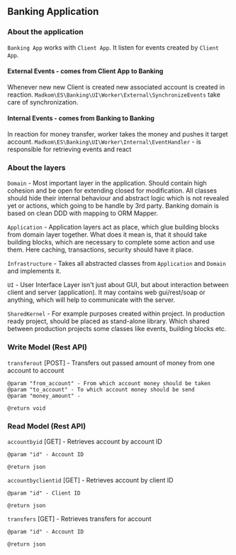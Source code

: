 ## Banking Application 

### About the application

`Banking App` works with `Client App`. 
It listen for events created by `Client App`. 

#### External Events - comes from Client App to Banking

Whenever new new Client is created new associated account is created in reaction.
`Madkom\ES\Banking\UI\Worker\External\SynchronizeEvents` take care of synchronization. 

#### Internal Events - comes from Banking to Banking

In reaction for money transfer, worker takes the money and pushes it target account.
`Madkom\ES\Banking\UI\Worker\Internal\EventHandler` - is responsible for retrieving events and react


### About the layers

`Domain` - Most important layer in the application. Should contain high cohesion and be open for extending closed for modification.
All classes should hide their internal behaviour and abstract logic which is not revealed yet or actions, which going to be handle by 3rd party.
 Banking domain is based on clean DDD with mapping to ORM Mapper. 
 
`Application` - Application layers act as place, which glue building blocks from domain layer together.
 What does it mean is, that it should take building blocks, which are necessary to complete some action and use them.
 Here caching, transactions, security should have it place. 

`Infrastructure` - Takes all abstracted classes from `Application` and `Domain` and implements it.

`UI` - User Interface Layer isn't just about GUI, but about interaction between client and server (application).
It may contains web gui/rest/soap or anything, which will help to communicate with the server.

`SharedKernel` - For example purposes created within project. 
In production ready project, should be placed as stand-alone library.
Which shared between production projects some classes like events, building blocks etc.


### Write Model (Rest API)

`transferout` [POST] - Transfers out passed amount of money from one account to account
    
    @param "from_account" - From which account money should be taken  
    @param "to_account" - To which account money should be send
    @param "money_amount" - 
    
    @return void
    
    
### Read Model (Rest API)

`accountbyid` [GET] - Retrieves account by account ID

    @param "id" - Account ID
    
    @return json
    
`accountbyclientid` [GET] - Retrieves account by client ID

    @param "id" - Client ID
    
    @return json
    
`transfers` [GET] - Retrieves transfers for account

    @param "id" - Account ID
    
    @return json
    
